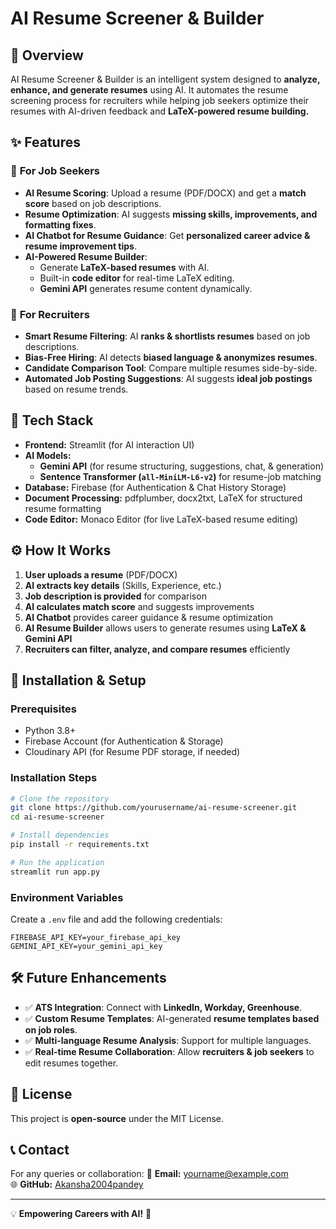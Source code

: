 # AI Resume Screener & Builder

## 🚀 Overview
AI Resume Screener & Builder is an intelligent system designed to **analyze, enhance, and generate resumes** using AI. It automates the resume screening process for recruiters while helping job seekers optimize their resumes with AI-driven feedback and **LaTeX-powered resume building.**

## ✨ Features

### 🎯 **For Job Seekers**
- **AI Resume Scoring**: Upload a resume (PDF/DOCX) and get a **match score** based on job descriptions.
- **Resume Optimization**: AI suggests **missing skills, improvements, and formatting fixes**.
- **AI Chatbot for Resume Guidance**: Get **personalized career advice & resume improvement tips**.
- **AI-Powered Resume Builder**:
  - Generate **LaTeX-based resumes** with AI.
  - Built-in **code editor** for real-time LaTeX editing.
  - **Gemini API** generates resume content dynamically.

### 🏢 **For Recruiters**
- **Smart Resume Filtering**: AI **ranks & shortlists resumes** based on job descriptions.
- **Bias-Free Hiring**: AI detects **biased language & anonymizes resumes**.
- **Candidate Comparison Tool**: Compare multiple resumes side-by-side.
- **Automated Job Posting Suggestions**: AI suggests **ideal job postings** based on resume trends.

## 🔧 Tech Stack
- **Frontend:** Streamlit (for AI interaction UI)
- **AI Models:**
  - **Gemini API** (for resume structuring, suggestions, chat, & generation)
  - **Sentence Transformer (`all-MiniLM-L6-v2`)** for resume-job matching
- **Database:** Firebase (for Authentication & Chat History Storage)
- **Document Processing:** pdfplumber, docx2txt, LaTeX for structured resume formatting
- **Code Editor:** Monaco Editor (for live LaTeX-based resume editing)

## ⚙️ How It Works
1. **User uploads a resume** (PDF/DOCX)
2. **AI extracts key details** (Skills, Experience, etc.)
3. **Job description is provided** for comparison
4. **AI calculates match score** and suggests improvements
5. **AI Chatbot** provides career guidance & resume optimization
6. **AI Resume Builder** allows users to generate resumes using **LaTeX & Gemini API**
7. **Recruiters can filter, analyze, and compare resumes** efficiently

## 📌 Installation & Setup

### Prerequisites
- Python 3.8+
- Firebase Account (for Authentication & Storage)
- Cloudinary API (for Resume PDF storage, if needed)

### Installation Steps
```bash
# Clone the repository
git clone https://github.com/yourusername/ai-resume-screener.git
cd ai-resume-screener

# Install dependencies
pip install -r requirements.txt

# Run the application
streamlit run app.py
```

### Environment Variables
Create a `.env` file and add the following credentials:
```env
FIREBASE_API_KEY=your_firebase_api_key
GEMINI_API_KEY=your_gemini_api_key
```

## 🛠 Future Enhancements
- ✅ **ATS Integration**: Connect with **LinkedIn, Workday, Greenhouse**.
- ✅ **Custom Resume Templates**: AI-generated **resume templates based on job roles**.
- ✅ **Multi-language Resume Analysis**: Support for multiple languages.
- ✅ **Real-time Resume Collaboration**: Allow **recruiters & job seekers** to edit resumes together.

## 📜 License
This project is **open-source** under the MIT License.

## 📞 Contact
For any queries or collaboration:
📧 **Email:** yourname@example.com  
🌐 **GitHub:** [Akansha2004pandey](https://github.com/Akansha2004pandey)

---
💡 **Empowering Careers with AI!** 🚀
